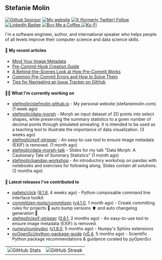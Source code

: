 ## Stefanie Molin

[![Github Sponsor](https://img.shields.io/static/v1?label=Sponsor&message=%E2%9D%A4&logo=GitHub&link=https://github.com/sponsors/stefmolin&style=flat)](https://github.com/sponsors/stefmolin)
[![My website](https://img.shields.io/badge/website-stefaniemolin.com-0073b7?style=flat&link=https://stefaniemolin.com/)](https://stefaniemolin.com/)
[![X (formerly Twitter) Follow](https://img.shields.io/twitter/follow/StefanieMolin?style=social)](https://twitter.com/StefanieMolin)
[![LinkedIn Badge](https://img.shields.io/badge/-Stefanie%20Molin-blue?style=flat-square&logo=Linkedin&logoColor=white&link=https://www.linkedin.com/in/stefanie-molin/)](https://www.linkedin.com/in/stefanie-molin/)
[![Buy Me a Coffee](https://img.shields.io/badge/Buy_Me_a_Coffee-yellow?style=flat&logo=buymeacoffee&logoColor=white&labelColor=yellow&color=gray)
](https://www.buymeacoffee.com/stefanie.molin)
[![Ko-Fi](https://shields.io/badge/kofi-Support-ff5f5f?logo=ko-fi&style=flat)](https://ko-fi.com/stefaniemolin)

I'm a software engineer, author, and international speaker who helps people of all levels
improve their computer science and data science skills.

#### 📜 My recent articles

- [Mind Your Image Metadata](https://stefaniemolin.com/articles/devx/pre-commit/exif-stripper)
- [Pre-Commit Hook Creation Guide](https://stefaniemolin.com/articles/devx/pre-commit/hook-creation-guide)
- [A Behind-the-Scenes Look at How Pre-Commit Works](https://stefaniemolin.com/articles/devx/pre-commit/behind-the-scenes)
- [Common Pre-Commit Errors and How to Solve Them](https://stefaniemolin.com/articles/devx/pre-commit/troubleshooting-guide)
- [Tips for Navigating an Issue Tracker on GitHub](https://stefaniemolin.com/articles/open-source/navigating-an-issue-tracker)

#### 👩‍💻 What I'm currently working on

- [stefmolin/stefmolin.github.io](https://github.com/stefmolin/stefmolin.github.io) - My personal website (stefaniemolin.com). (1 week ago)
- [stefmolin/data-morph](https://github.com/stefmolin/data-morph) - Morph an input dataset of 2D points into select shapes, while preserving the summary statistics to a given number of decimal points through simulated annealing. It is intended to be used as a teaching tool to illustrate the importance of data visualization. (3 weeks ago)
- [stefmolin/exif-stripper](https://github.com/stefmolin/exif-stripper) - An easy-to-use tool to ensure image metadata (EXIF) is removed. (1 month ago)
- [stefmolin/data-morph-talk](https://github.com/stefmolin/data-morph-talk) - Slides for my talk &#34;Data Morph: A Cautionary Tale of Summary Statistics&#34; (1 month ago)
- [stefmolin/pandas-workshop](https://github.com/stefmolin/pandas-workshop) - An introductory workshop on pandas with notebooks and exercises for following along. Slides contain all solutions. (2 months ago)

#### 🔭 Latest releases I've contributed to

- [pallets/click](https://github.com/pallets/click) ([8.1.8](https://github.com/pallets/click/releases/tag/8.1.8), 4 weeks ago) - Python composable command line interface toolkit
- [commitizen-tools/commitizen](https://github.com/commitizen-tools/commitizen) ([v4.1.0](https://github.com/commitizen-tools/commitizen/releases/tag/v4.1.0), 1 month ago) - Create committing rules for projects :rocket: auto bump versions :arrow_up: and auto changelog generation :open_file_folder: 
- [stefmolin/exif-stripper](https://github.com/stefmolin/exif-stripper) ([0.6.1](https://github.com/stefmolin/exif-stripper/releases/tag/0.6.1), 2 months ago) - An easy-to-use tool to ensure image metadata (EXIF) is removed.
- [numpy/numpydoc](https://github.com/numpy/numpydoc) ([v1.8.0](https://github.com/numpy/numpydoc/releases/tag/v1.8.0), 5 months ago) - Numpy&#39;s Sphinx extensions
- [pyOpenSci/python-package-guide](https://github.com/pyOpenSci/python-package-guide) ([v0.4](https://github.com/pyOpenSci/python-package-guide/releases/tag/v0.4), 5 months ago) - Scientific Python package recommendations &amp; guidance curated by pyOpenSci

<table>
  <tr style="border: none">
    <td valign="top" style="border: none">
      <img src="https://github-readme-stats.vercel.app/api?username=stefmolin&rank_icon=percentile&show_icons=true&theme=transparent" alt="GitHub Stats" />
    </td>
    <td valign="top" style="border: none">
      <img src="https://github-readme-streak-stats.herokuapp.com?user=stefmolin&mode=weekly&theme=transparent" alt="GitHub Streak" />
    </td>
  </tr>
</table>
